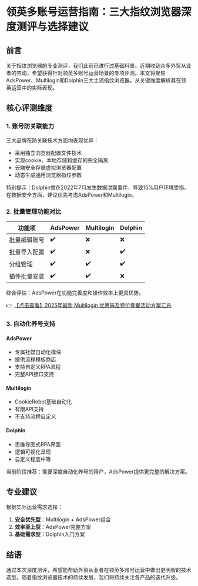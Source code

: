 # 领英多账号运营指南：三大指纹浏览器深度测评与选择建议

## 前言
关于指纹浏览器的专业测评，我们此前已进行过基础科普。近期收到众多外贸从业者的咨询，希望获得针对领英多账号运营场景的专项评测。本文将聚焦AdsPower、Multilogin和Dolphin三大主流指纹浏览器，从关键维度解析其在领英运营中的实际表现。

## 核心评测维度

### 1. 账号防关联能力
三大品牌在防关联技术方面均表现优异：
- 采用独立浏览器配置文件技术
- 实现cookie、本地存储和缓存的完全隔离
- 云端安全存储虚拟浏览器配置
- 动态生成通用浏览器指纹参数

特别提示：Dolphin曾在2022年7月发生数据泄露事件，导致15%用户环境受损。在数据安全方面，建议优先考虑AdsPower和Multilogin。

### 2. 批量管理功能对比
| 功能项       | AdsPower | Multilogin | Dolphin |
|--------------|----------|------------|---------|
| 批量编辑账号 | ✔️       | ❌         | ❌      |
| 批量导入配置 | ✔️       | ❌         | ✔️      |
| 分组管理     | ✔️       | ✔️         | ✔️      |
| 插件批量安装 | ✔️       | ✔️         | ❌      |

综合评估：AdsPower在功能完善度和操作效率上更具优势。

👉 [【点击查看】2025年最新 Multilogin 优惠码及特价套餐活动方案汇总](https://bit.ly/multIlogin)

### 3. 自动化养号支持
#### AdsPower
- 专属社媒自动化模块
- 提供流程模板商店
- 支持自定义RPA流程
- 完整API接口支持

#### Multilogin
- CookieRobot基础自动化
- 有限API支持
- 不支持流程自定义

#### Dolphin
- 思维导图式RPA界面
- 逻辑可视化呈现
- 自定义程度中等

当前阶段推荐：需要深度自动化养号的用户，AdsPower提供更完整的解决方案。

## 专业建议
根据实际运营需求选择：
1. **安全优先型**：Multilogin + AdsPower组合
2. **效率至上型**：AdsPower完整方案
3. **基础需求型**：Dolphin入门方案

## 结语
通过本次深度测评，希望能帮助外贸从业者在领英多账号运营中做出更明智的技术选型。随着指纹浏览器技术的持续发展，我们将持续关注各产品的迭代升级。
